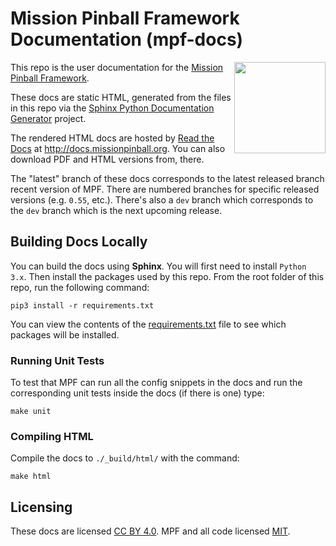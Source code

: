 Mission Pinball Framework Documentation (mpf-docs)
==================================================

<img align="right" height="146" src="_static/images/mpf-logo-200.png"/>

This repo is the user documentation for the
[Mission Pinball Framework](http://missionpinball.org).

These docs are static HTML, generated from the files in this repo via the
[Sphinx Python Documentation Generator](https://www.sphinx-doc.org/en/master/) project.

The rendered HTML docs are hosted by [Read the Docs](https://readthedocs.org)
at <http://docs.missionpinball.org>. You can also download PDF and HTML versions from, there.

The "latest" branch of these docs corresponds to the latest released branch
recent version of MPF. There are numbered branches for specific released versions (e.g. `0.55`, etc.). There's also a `dev` branch which corresponds to the `dev` branch which is the next upcoming release.

Building Docs Locally
---------------------

You can build the docs using **Sphinx**. You will first need to install
`Python 3.x`. Then install the packages used by this repo. From the root folder of this repo, run
the following command:

    pip3 install -r requirements.txt

You can view the contents of the [requirements.txt](requirements.txt) file to see which packages will be installed.

### Running Unit Tests

To test that MPF can run all the config snippets in the docs and run the
corresponding unit tests inside the docs (if there is one) type:

    make unit

### Compiling HTML

Compile the docs to `./_build/html/` with the command:

    make html

Licensing
---------

These docs are licensed [CC BY 4.0](https://creativecommons.org/licenses/by/4.0/).
MPF and all code licensed [MIT](https://opensource.org/licenses/MIT).
